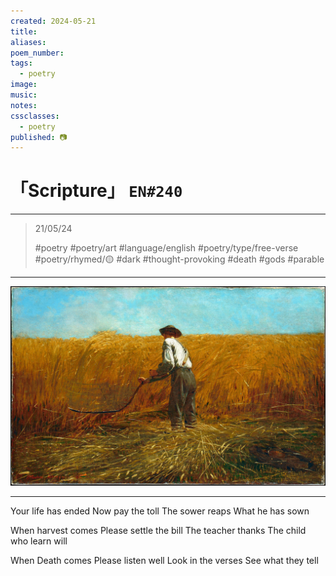 ```yaml
---
created: 2024-05-21
title:
aliases:
poem_number:
tags:
  - poetry
image:
music:
notes:
cssclasses:
  - poetry
published: 📷
---
```

# 「Scripture」 `EN#240`

---

> 21/05/24
> 
> #poetry 
> #poetry/art 
> #language/english 
> #poetry/type/free-verse 
> #poetry/rhymed/🟡 
> #dark #thought-provoking #death #gods #parable 

---

![poem-scripture](../!art/poem-scripture.jpg)


---

Your life has ended
Now pay the toll
The sower reaps
What he has sown

When harvest comes
Please settle the bill
The teacher thanks
The child who learn will

When Death comes
Please listen well
Look in the verses
See what they tell
